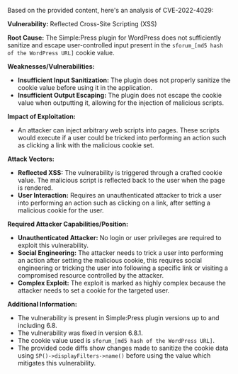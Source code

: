 Based on the provided content, here's an analysis of CVE-2022-4029:

**Vulnerability:** Reflected Cross-Site Scripting (XSS)

**Root Cause:** The Simple:Press plugin for WordPress does not sufficiently sanitize and escape user-controlled input present in the `sforum_[md5 hash of the WordPress URL]` cookie value.

**Weaknesses/Vulnerabilities:**
*   **Insufficient Input Sanitization:** The plugin does not properly sanitize the cookie value before using it in the application.
*   **Insufficient Output Escaping:** The plugin does not escape the cookie value when outputting it, allowing for the injection of malicious scripts.

**Impact of Exploitation:**
*   An attacker can inject arbitrary web scripts into pages. These scripts would execute if a user could be tricked into performing an action such as clicking a link with the malicious cookie set.

**Attack Vectors:**
*   **Reflected XSS:** The vulnerability is triggered through a crafted cookie value. The malicious script is reflected back to the user when the page is rendered.
*   **User Interaction:** Requires an unauthenticated attacker to trick a user into performing an action such as clicking on a link, after setting a malicious cookie for the user.

**Required Attacker Capabilities/Position:**
*   **Unauthenticated Attacker:** No login or user privileges are required to exploit this vulnerability.
*   **Social Engineering:** The attacker needs to trick a user into performing an action after setting the malicious cookie, this requires social engineering or tricking the user into following a specific link or visiting a compromised resource controlled by the attacker.
*   **Complex Exploit:**  The exploit is marked as highly complex because the attacker needs to set a cookie for the targeted user.

**Additional Information:**

*   The vulnerability is present in Simple:Press plugin versions up to and including 6.8.
*   The vulnerability was fixed in version 6.8.1.
*   The cookie value used is `sforum_[md5 hash of the WordPress URL]`.
*   The provided code diffs show changes made to sanitize the cookie data using `SP()->displayFilters->name()` before using the value which mitigates this vulnerability.
